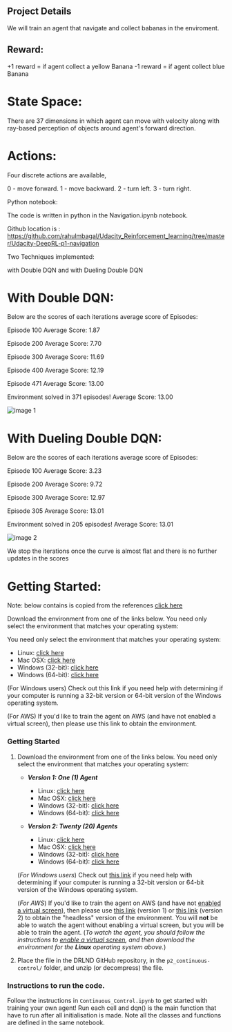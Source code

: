 ## Project Details


We will train an agent that navigate and collect babanas in the enviroment.

## Reward:
+1 reward = if agent collect a yellow Banana 
-1 reward = if agent collect blue Banana


# State Space:
There are 37 dimensions in which agent can move with velocity along with ray-based perception of objects around agent's forward direction.

# Actions:
Four discrete actions are available,

0 - move forward.
1 - move backward.
2 - turn left.
3 - turn right.

Python notebook:

The code is written in python in the Navigation.ipynb notebook. 

Github location is :
https://github.com/rahulmbagal/Udacity_Reinforcement_learning/tree/master/Udacity-DeepRL-p1-navigation

Two Techniques implemented:

with Double DQN
and with Dueling Double DQN


# With Double DQN:

Below are the scores of each iterations average score of Episodes:

Episode 100	Average Score: 1.87

Episode 200	Average Score: 7.70

Episode 300	Average Score: 11.69

Episode 400	Average Score: 12.19

Episode 471	Average Score: 13.00

Environment solved in 371 episodes!	Average Score: 13.00

![image 1](https://user-images.githubusercontent.com/6122185/94677177-1e85be00-033a-11eb-841c-1b27aa123a62.png)

# With Dueling Double DQN:

Below are the scores of each iterations average score of Episodes:

Episode 100	Average Score: 3.23

Episode 200	Average Score: 9.72

Episode 300	Average Score: 12.97

Episode 305	Average Score: 13.01

Environment solved in 205 episodes!	Average Score: 13.01

![image 2](https://user-images.githubusercontent.com/6122185/94677408-77555680-033a-11eb-8e78-ac4e269c1915.png)

We stop the iterations once the curve is almost flat and there is no further updates in the scores 


# Getting Started:

Note: below contains is copied from the references [click here](https://github.com/udacity/deep-reinforcement-learning/tree/master/p1_navigation#getting-started)

Download the environment from one of the links below. You need only select the environment that matches your operating system:

You need only select the environment that matches your operating system:
- Linux: [click here](https://s3-us-west-1.amazonaws.com/udacity-drlnd/P1/Banana/VisualBanana_Linux.zip)
- Mac OSX: [click here](https://s3-us-west-1.amazonaws.com/udacity-drlnd/P1/Banana/VisualBanana.app.zip)
- Windows (32-bit): [click here](https://s3-us-west-1.amazonaws.com/udacity-drlnd/P1/Banana/VisualBanana_Windows_x86.zip)
- Windows (64-bit): [click here](https://s3-us-west-1.amazonaws.com/udacity-drlnd/P1/Banana/VisualBanana_Windows_x86_64.zip)


(For Windows users) Check out this link if you need help with determining if your computer is running a 32-bit version or 64-bit version of the Windows operating system.

(For AWS) If you'd like to train the agent on AWS (and have not enabled a virtual screen), then please use this link to obtain the environment.

### Getting Started

1. Download the environment from one of the links below.  You need only select the environment that matches your operating system:

    - **_Version 1: One (1) Agent_**
        - Linux: [click here](https://s3-us-west-1.amazonaws.com/udacity-drlnd/P2/Reacher/one_agent/Reacher_Linux.zip)
        - Mac OSX: [click here](https://s3-us-west-1.amazonaws.com/udacity-drlnd/P2/Reacher/one_agent/Reacher.app.zip)
        - Windows (32-bit): [click here](https://s3-us-west-1.amazonaws.com/udacity-drlnd/P2/Reacher/one_agent/Reacher_Windows_x86.zip)
        - Windows (64-bit): [click here](https://s3-us-west-1.amazonaws.com/udacity-drlnd/P2/Reacher/one_agent/Reacher_Windows_x86_64.zip)

    - **_Version 2: Twenty (20) Agents_**
        - Linux: [click here](https://s3-us-west-1.amazonaws.com/udacity-drlnd/P2/Reacher/Reacher_Linux.zip)
        - Mac OSX: [click here](https://s3-us-west-1.amazonaws.com/udacity-drlnd/P2/Reacher/Reacher.app.zip)
        - Windows (32-bit): [click here](https://s3-us-west-1.amazonaws.com/udacity-drlnd/P2/Reacher/Reacher_Windows_x86.zip)
        - Windows (64-bit): [click here](https://s3-us-west-1.amazonaws.com/udacity-drlnd/P2/Reacher/Reacher_Windows_x86_64.zip)
    
    (_For Windows users_) Check out [this link](https://support.microsoft.com/en-us/help/827218/how-to-determine-whether-a-computer-is-running-a-32-bit-version-or-64) if you need help with determining if your computer is running a 32-bit version or 64-bit version of the Windows operating system.

    (_For AWS_) If you'd like to train the agent on AWS (and have not [enabled a virtual screen](https://github.com/Unity-Technologies/ml-agents/blob/master/docs/Training-on-Amazon-Web-Service.md)), then please use [this link](https://s3-us-west-1.amazonaws.com/udacity-drlnd/P2/Reacher/one_agent/Reacher_Linux_NoVis.zip) (version 1) or [this link](https://s3-us-west-1.amazonaws.com/udacity-drlnd/P2/Reacher/Reacher_Linux_NoVis.zip) (version 2) to obtain the "headless" version of the environment.  You will **not** be able to watch the agent without enabling a virtual screen, but you will be able to train the agent.  (_To watch the agent, you should follow the instructions to [enable a virtual screen](https://github.com/Unity-Technologies/ml-agents/blob/master/docs/Training-on-Amazon-Web-Service.md), and then download the environment for the **Linux** operating system above._)

2. Place the file in the DRLND GitHub repository, in the `p2_continuous-control/` folder, and unzip (or decompress) the file. 

### Instructions to run the code.

Follow the instructions in `Continuous_Control.ipynb` to get started with training your own agent!  Run each cell and dqn() is the main function that have to run after all initialisation is made. Note all the classes and functions are defined in the same notebook.




